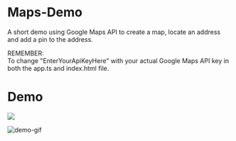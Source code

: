 # Maps-Demo
A short demo using Google Maps API to create a map, locate an address and add a pin to the address.

REMEMBER:  
To change "EnterYourApiKeyHere" with your actual Google Maps API key in both the app.ts and index.html file.

# Demo
![](demo-gif.gif)

![demo-gif](https://user-images.githubusercontent.com/34272473/81282721-da78e080-905b-11ea-9e0a-814e2e9ce19c.gif)

